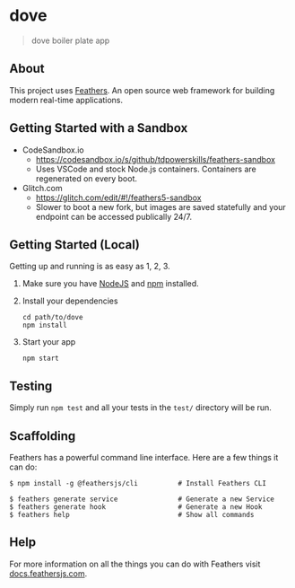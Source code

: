 # dove

> dove boiler plate app

## About

This project uses [Feathers](http://feathersjs.com). An open source web framework for building modern real-time applications.


## Getting Started with a Sandbox

- CodeSandbox.io
    - https://codesandbox.io/s/github/tdpowerskills/feathers-sandbox
    - Uses VSCode and stock Node.js containers. Containers are regenerated on every boot.
- Glitch.com
    - https://glitch.com/edit/#!/feathers5-sandbox
    - Slower to boot a new fork, but images are saved statefully and your endpoint can be accessed publically 24/7.

## Getting Started (Local)

Getting up and running is as easy as 1, 2, 3.

1. Make sure you have [NodeJS](https://nodejs.org/) and [npm](https://www.npmjs.com/) installed.
2. Install your dependencies

    ```
    cd path/to/dove
    npm install
    ```

3. Start your app

    ```
    npm start
    ```

## Testing

Simply run `npm test` and all your tests in the `test/` directory will be run.

## Scaffolding

Feathers has a powerful command line interface. Here are a few things it can do:

```
$ npm install -g @feathersjs/cli          # Install Feathers CLI

$ feathers generate service               # Generate a new Service
$ feathers generate hook                  # Generate a new Hook
$ feathers help                           # Show all commands
```

## Help

For more information on all the things you can do with Feathers visit [docs.feathersjs.com](http://docs.feathersjs.com).
